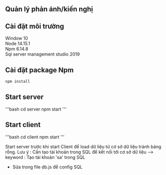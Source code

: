 ## Quản lý phản ánh/kiến nghị

## Cài đặt môi trường
Window 10\
Node 14.15.1\
Npm 6.14.8\
Sql server management studio 2019

## Cài đặt package Npm
```bash
npm install

```

## Start server
'''bash
 cd server
 npm start
'''
## Start client
'''bash
  cd client
  npm start
'''

Start server trước khi start Client để load dữ liệu từ cơ sở dữ liệu tránh bảng rỗng. 
Lưu ý : Cần tạo tài khoản trong SQL để kết nối tới cơ sở dữ liệu
--> 	keyword : Tạo tài khoản 'sa' trong SQL

+ Sửa trong file db.js để config SQL
